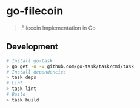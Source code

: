 # go-filecoin

> Filecoin Implementation in Go

## Development

```sh
# Install go-task
> go get -u -v github.com/go-task/task/cmd/task
# Install dependencies
> task deps
# Lint
> task lint
# Build
> task build
```
